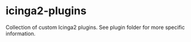 # icinga2-plugins

Collection of custom Icinga2 plugins.
See plugin folder for more specific information.
